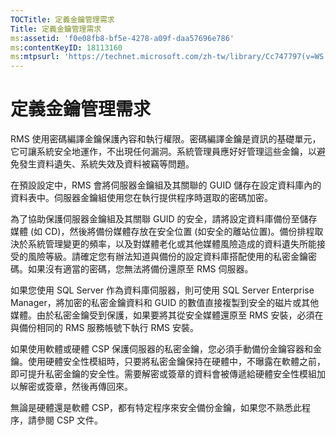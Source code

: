 ```yaml
---
TOCTitle: 定義金鑰管理需求
Title: 定義金鑰管理需求
ms:assetid: 'f0e08fb8-bf5e-4278-a09f-daa57696e786'
ms:contentKeyID: 18113160
ms:mtpsurl: 'https://technet.microsoft.com/zh-tw/library/Cc747797(v=WS.10)'
---
```


定義金鑰管理需求
================

RMS 使用密碼編譯金鑰保護內容和執行權限。密碼編譯金鑰是資訊的基礎單元，它可讓系統安全地運作，不出現任何漏洞。系統管理員應好好管理這些金鑰，以避免發生資料遺失、系統失效及資料被竊等問題。

在預設設定中，RMS 會將伺服器金鑰組及其關聯的 GUID 儲存在設定資料庫內的資料表中。伺服器金鑰組使用您在執行提供程序時選取的密碼加密。

為了協助保護伺服器金鑰組及其關聯 GUID 的安全，請將設定資料庫備份至儲存媒體 (如 CD)，然後將備份媒體存放在安全位置 (如安全的離站位置)。備份排程取決於系統管理變更的頻率，以及對媒體老化或其他媒體風險造成的資料遺失所能接受的風險等級。請確定您有辦法知道與備份的設定資料庫搭配使用的私密金鑰密碼。如果沒有適當的密碼，您無法將備份還原至 RMS 伺服器。

如果您使用 SQL Server 作為資料庫伺服器，則可使用 SQL Server Enterprise Manager，將加密的私密金鑰資料和 GUID 的數值直接複製到安全的磁片或其他媒體。由於私密金鑰受到保護，如果要將其從安全媒體還原至 RMS 安裝，必須在與備份相同的 RMS 服務帳號下執行 RMS 安裝。

如果使用軟體或硬體 CSP 保護伺服器的私密金鑰，您必須手動備份金鑰容器和金鑰。使用硬體安全性模組時，只要將私密金鑰保持在硬體中，不曝露在軟體之前，即可提升私密金鑰的安全性。需要解密或簽章的資料會被傳遞給硬體安全性模組加以解密或簽章，然後再傳回來。

無論是硬體還是軟體 CSP，都有特定程序來安全備份金鑰，如果您不熟悉此程序，請參閱 CSP 文件。
